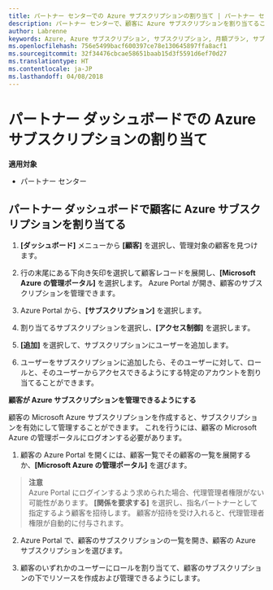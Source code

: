 ```yaml
---
title: パートナー センターでの Azure サブスクリプションの割り当て | パートナー センター
description: パートナー センターで、顧客に Azure サブスクリプションを割り当てることができるようになりました。顧客自身によるサブスクリプションの管理を有効にすることもできます
author: Labrenne
keywords: Azure, Azure サブスクリプション, サブスクリプション, 月額プラン, サブスクリプションの割り当て, Azure サブスクリプションの管理
ms.openlocfilehash: 756e5499bacf600397ce78e130645897ffa8acf1
ms.sourcegitcommit: 32f34476cbcae58651baab15d3f5591d6ef70d27
ms.translationtype: HT
ms.contentlocale: ja-JP
ms.lasthandoff: 04/08/2018
---
```

# <a name="assign-azure-subscriptions-in-the-partner-dashboard"></a>パートナー ダッシュボードでの Azure サブスクリプションの割り当て

**適用対象**

-  パートナー センター
 
## <a name="assign-azure-subcriptions-to-your-customers-in-the-partner-dashboard"></a>パートナー ダッシュボードで顧客に Azure サブスクリプションを割り当てる

1. **[ダッシュボード]** メニューから **[顧客]** を選択し、管理対象の顧客を見つけます。

2.  行の末尾にある下向き矢印を選択して顧客レコードを展開し、**[Microsoft Azure の管理ポータル]** を選択します。 Azure Portal が開き、顧客のサブスクリプションを管理できます。 

4. Azure Portal から、**[サブスクリプション]** を選択します。

5. 割り当てるサブスクリプションを選択し、**[アクセス制御]** を選択します。

6. **[追加]** を選択して、サブスクリプションにユーザーを追加します。 

7. ユーザーをサブスクリプションに追加したら、そのユーザーに対して、ロールと、そのユーザーからアクセスできるようにする特定のアカウントを割り当てることができます。 

**顧客が Azure サブスクリプションを管理できるようにする**

顧客の Microsoft Azure サブスクリプションを作成すると、サブスクリプションを有効にして管理することができます。 これを行うには、顧客の Microsoft Azure の管理ポータルにログオンする必要があります。 

1.  顧客の Azure Portal を開くには、顧客一覧でその顧客の一覧を展開するか、**[Microsoft Azure の管理ポータル]** を選びます。
    
 >**注意** <br> Azure Portal にログインするよう求められた場合、代理管理者権限がない可能性があります。 **[関係を要求する]** を選択し、指名パートナーとして指定するよう顧客を招待します。 顧客が招待を受け入れると、代理管理者権限が自動的に付与されます。 

2.  Azure Portal で、顧客のサブスクリプションの一覧を開き、顧客の Azure サブスクリプションを選びます。

3.  顧客のいずれかのユーザーにロールを割り当てて、顧客のサブスクリプションの下でリソースを作成および管理できるようにします。


